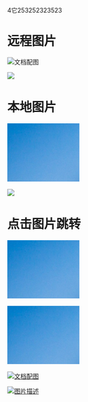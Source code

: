 4它253252323523

# 远程图片
![文档配图](https://hnxx.oss-cn-shanghai.aliyuncs.com/official/1690786601126.png)

<img src="https://hnxx.oss-cn-shanghai.aliyuncs.com/official/1690786601126.png">

# 本地图片
![文档配图](wechat_2025-09-05_153356_729.png)

<image src="wechat_2025-09-05_153356_729.png">
  
# 点击图片跳转
[![文档配图](wechat_2025-09-05_153356_729.png)](https://www.baidu.com)

<a href="https://www.baidu.com" target="_blank" rel="noopener noreferrer">
  <img src="wechat_2025-09-05_153356_729.png" alt="图片描述">
</a>

[![文档配图](https://hnxx.oss-cn-shanghai.aliyuncs.com/official/1690786601126.png)](https://www.baidu.com)

<a href="https://www.baidu.com" target="_blank" rel="noopener noreferrer">
  <img src="https://hnxx.oss-cn-shanghai.aliyuncs.com/official/1690786601126.png" alt="图片描述">
</a>


